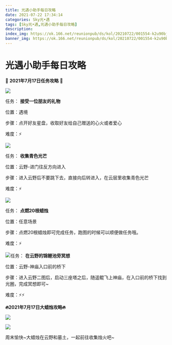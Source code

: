```yaml
---
title: 光遇小助手每日攻略
date: 2021-07-22 17:34:14
categories: Sky光•遇
tags: [Sky光•遇,光遇小助手每日攻略]
description: 
index_img: https://ok.166.net/reunionpub/ds/kol/20210722/001554-k2u90bj7ay.png?imageView&thumbnail=600x0&type=jpg
banner_img: https://ok.166.net/reunionpub/ds/kol/20210722/001554-k2u90bj7ay.png?imageView&thumbnail=600x0&type=jpg
---
```

# 光遇小助手每日攻略
👑 **2021年7月17日任务攻略** 👑

![](https://ok.166.net/reunionpub/ds/kol/20210717/010759-h3r8mye7qo.png)

任务： **接受一位朋友的礼物**

位置：遇境

步骤：点开好友星盘，收取好友给自己赠送的心火或者爱心

难度：⚡

![](https://ok.166.net/reunionpub/ds/kol/20210717/010911-t7buoy3c24.png)

任务： **收集青色光芒**

位置：云野-进门往反方向进入

步骤：进入云野后不要跳下去，直接向后转进入，在云层里收集青色光芒

难度：⚡

![](https://ok.166.net/reunionpub/ds/kol/20210717/010956-ygkobu9ht0.png)

任务： **点燃20根蜡烛**

位置：任意场景

步骤：点燃20根蜡烛即可完成任务，跑图的时候可以顺便做任务哦。

难度：⚡

![](https://ok.166.net/reunionpub/ds/kol/20210717/011057-d7lwyc0afb.png)任务：
**在云野的锦鲤池旁冥想**

位置：云野-神庙入口前的桥下

步骤：进入云野二图后，启动三座塔之后，随遥鲲飞上神庙，在入口前的桥下找到光圈，完成冥想即可~

难度：⚡⚡

 **🔥2021年7月17日大蜡烛攻略🔥**

  

![](https://ok.166.net/reunionpub/ds/kol/20210717/011308-jp1g2u7mae.png)

  

![](https://ok.166.net/reunionpub/ds/kol/20210717/011415-crh8ntd5w7.png)

周末愉快~大蜡烛在云野和墓土，一起前往收集烛火吧~

